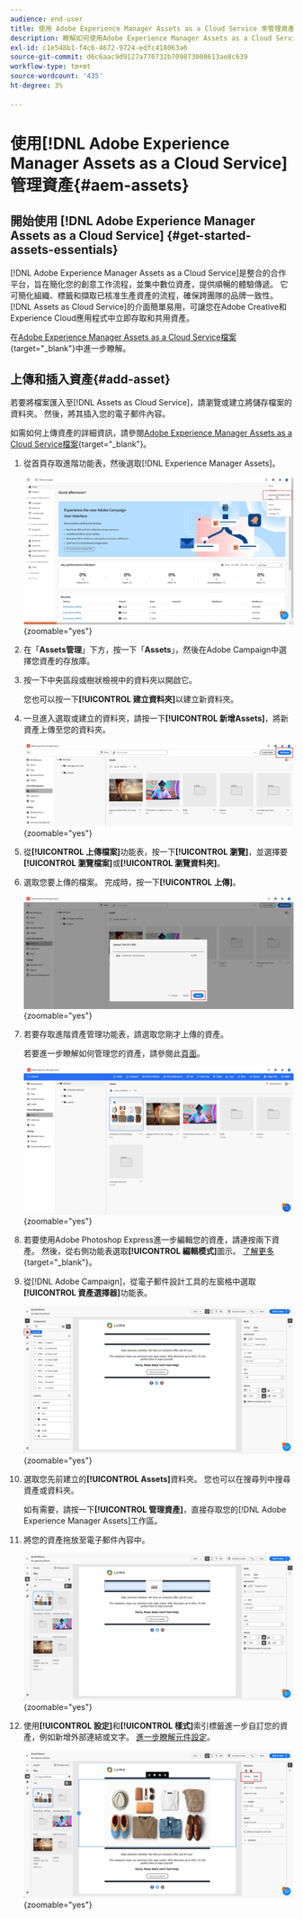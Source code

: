 ```yaml
---
audience: end-user
title: 使用 Adobe Experience Manager Assets as a Cloud Service 來管理資產
description: 瞭解如何使用Adobe Experience Manager Assets as a Cloud Service管理資產
exl-id: c1e548b1-f4c6-4672-9724-edfc418063a6
source-git-commit: d6c6aac9d9127a770732b709873008613ae8c639
workflow-type: tm+mt
source-wordcount: '435'
ht-degree: 3%

---
```


# 使用[!DNL Adobe Experience Manager Assets as a Cloud Service]管理資產{#aem-assets}

## 開始使用 [!DNL Adobe Experience Manager Assets as a Cloud Service] {#get-started-assets-essentials}

[!DNL Adobe Experience Manager Assets as a Cloud Service]是整合的合作平台，旨在簡化您的創意工作流程，並集中數位資產，提供順暢的體驗傳遞。 它可簡化組織、標籤和擷取已核准生產資產的流程，確保跨團隊的品牌一致性。 [!DNL Assets as Cloud Service]的介面簡單易用，可讓您在Adobe Creative和Experience Cloud應用程式中立即存取和共用資產。

在[Adobe Experience Manager Assets as a Cloud Service檔案](https://experienceleague.adobe.com/docs/experience-manager-cloud-service/content/assets/home.html){target="_blank"}中進一步瞭解。

## 上傳和插入資產{#add-asset}

若要將檔案匯入至[!DNL Assets as Cloud Service]，請瀏覽或建立將儲存檔案的資料夾。 然後，將其插入您的電子郵件內容。

如需如何上傳資產的詳細資訊，請參閱[Adobe Experience Manager Assets as a Cloud Service檔案](https://experienceleague.adobe.com/docs/experience-manager-cloud-service/content/assets/assets-view/add-delete-assets-view.html){target="_blank"}。

1. 從首頁存取進階功能表，然後選取[!DNL Experience Manager Assets]。

   ![顯示Adobe Experience Manager Assets中進階功能表的熒幕擷圖](assets/assets_1.png){zoomable="yes"}

1. 在「**Assets管理**」下方，按一下「**Assets**」，然後在Adobe Campaign中選擇您資產的存放庫。

1. 按一下中央區段或樹狀檢視中的資料夾以開啟它。

   您也可以按一下&#x200B;**[!UICONTROL 建立資料夾]**&#x200B;以建立新資料夾。

1. 一旦進入選取或建立的資料夾，請按一下&#x200B;**[!UICONTROL 新增Assets]**，將新資產上傳至您的資料夾。

   ![在Adobe Experience Manager Assets中顯示「新增Assets」選項的熒幕擷圖](assets/assets_2.png){zoomable="yes"}

1. 從&#x200B;**[!UICONTROL 上傳檔案]**&#x200B;功能表，按一下&#x200B;**[!UICONTROL 瀏覽]**，並選擇要&#x200B;**[!UICONTROL 瀏覽檔案]**&#x200B;或&#x200B;**[!UICONTROL 瀏覽資料夾]**。

1. 選取您要上傳的檔案。 完成時，按一下&#x200B;**[!UICONTROL 上傳]**。

   ![熒幕擷圖顯示Adobe Experience Manager Assets中的檔案上傳程式](assets/assets_3.png){zoomable="yes"}

1. 若要存取進階資產管理功能表，請選取您剛才上傳的資產。

   若要進一步瞭解如何管理您的資產，請參閱此[頁面](https://experienceleague.adobe.com/docs/experience-manager-cloud-service/content/assets/assets-view/manage-organize-assets-view.html)。

   ![顯示Adobe Experience Manager Assets中進階資產管理功能表的熒幕擷圖](assets/assets_4.png){zoomable="yes"}

1. 若要使用Adobe Photoshop Express進一步編輯您的資產，請連按兩下資產。 然後，從右側功能表選取&#x200B;**[!UICONTROL 編輯模式]**&#x200B;圖示。 [了解更多](https://experienceleague.adobe.com/docs/experience-manager-cloud-service/content/assets/assets-view/edit-images-assets-view.html#edit-using-express){target="_blank"}。

1. 從[!DNL Adobe Campaign]，從電子郵件設計工具的左窗格中選取&#x200B;**[!UICONTROL 資產選擇器]**&#x200B;功能表。

   ![熒幕擷圖顯示Adobe Campaign中的資產選擇器功能表](assets/assets_6.png){zoomable="yes"}

1. 選取您先前建立的&#x200B;**[!UICONTROL Assets]**&#x200B;資料夾。 您也可以在搜尋列中搜尋資產或資料夾。

   如有需要，請按一下&#x200B;**[!UICONTROL 管理資產]**，直接存取您的[!DNL Adobe Experience Manager Assets]工作區。

1. 將您的資產拖放至電子郵件內容中。

   ![顯示Adobe Campaign中資產拖放功能的熒幕擷圖](assets/assets_5.png){zoomable="yes"}

1. 使用&#x200B;**[!UICONTROL 設定]**&#x200B;和&#x200B;**[!UICONTROL 樣式]**&#x200B;索引標籤進一步自訂您的資產，例如新增外部連結或文字。 [進一步瞭解元件設定](../email/content-components.md)。

   ![熒幕擷圖顯示Adobe Campaign中的資產自訂選項](assets/assets_7.png){zoomable="yes"}
